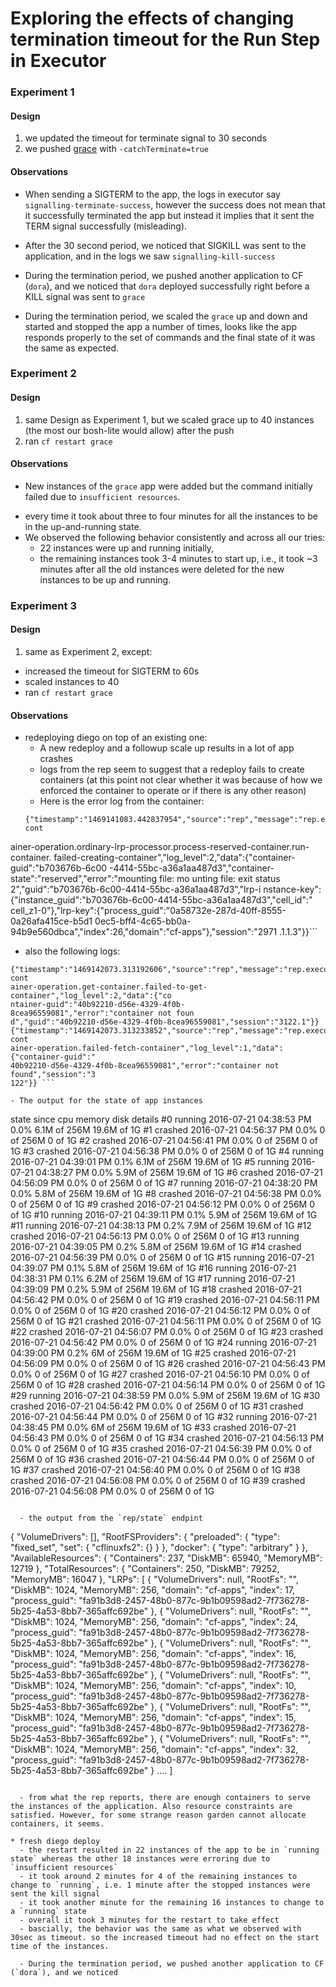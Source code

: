 # Exploring the effects of changing termination timeout for the Run Step in Executor

### Experiment 1

#### Design

1. we updated the timeout for terminate signal to 30 seconds
1. we pushed [grace](https://github.com/onsi/grace) with `-catchTerminate=true`

#### Observations

* When sending a SIGTERM to the app, the logs in executor say `signalling-terminate-success`, however the success does not mean that it successfully terminated the app but instead it implies that it sent the TERM signal successfully (misleading).

* After the 30 second period, we noticed that SIGKILL was sent to the application, and in the logs we saw `signalling-kill-success`

* During the termination period, we pushed another application to CF (`dora`), and we noticed that `dora` deployed successfully right before a KILL signal was sent to `grace`

* During the termination period, we scaled the `grace` up and down and started and stopped the app a number of times, looks like the app responds properly to the set of commands and the final state of it was the same as expected.


### Experiment 2

#### Design

1. same Design as Experiment 1, but we scaled grace up to 40 instances (the most our bosh-lite would allow) after the push
1. ran `cf restart grace`

#### Observations

* New instances of the `grace` app were added but the command initially failed due to `insufficient resources`.

 - every time it took about three to four
    minutes for all the instances to be in the up-and-running state.
 - We observed the following behavior consistently and across all our tries:
    - 22 instances were up and running initially,
    - the remaining instances took 3-4 minutes to start up, i.e., it took ~3 minutes after all the old instances were deleted for the new instances to be up and running.


### Experiment 3

#### Design

1. same as Experiment 2, except:
  * increased the timeout for SIGTERM to 60s
* scaled instances to 40
* ran `cf restart grace`

#### Observations

* redeploying diego on top of an existing one:
  - A new redeploy and a followup scale up results in a lot of app crashes
  - logs from the rep seem to suggest that a redeploy fails to create containers (at this point not clear whether it was because of how we enforced the container to operate or if there is any other reason)
  - Here is the error log from the container:
  ```
  {"timestamp":"1469141083.442837954","source":"rep","message":"rep.executing-cont
ainer-operation.ordinary-lrp-processor.process-reserved-container.run-container.
failed-creating-container","log_level":2,"data":{"container-guid":"b703676b-6c00
-4414-55bc-a36a1aa487d3","container-state":"reserved","error":"mounting file: mo
unting file: exit status 2","guid":"b703676b-6c00-4414-55bc-a36a1aa487d3","lrp-i
nstance-key":{"instance_guid":"b703676b-6c00-4414-55bc-a36a1aa487d3","cell_id":"
cell_z1-0"},"lrp-key":{"process_guid":"0a58732e-287d-40ff-8555-0a26afa415ce-b5d1
0ec5-bff4-4c65-bb0a-94b9e560dbca","index":26,"domain":"cf-apps"},"session":"2971
.1.1.3"}}```
  - also the following logs:
  ```
  {"timestamp":"1469142073.313192606","source":"rep","message":"rep.executing-cont
ainer-operation.get-container.failed-to-get-container","log_level":2,"data":{"co
ntainer-guid":"40b92210-d56e-4329-4f0b-8cea96559081","error":"container not foun
d","guid":"40b92210-d56e-4329-4f0b-8cea96559081","session":"3122.1"}}
{"timestamp":"1469142073.313233852","source":"rep","message":"rep.executing-cont
ainer-operation.failed-fetch-container","log_level":1,"data":{"container-guid":"
40b92210-d56e-4329-4f0b-8cea96559081","error":"container not found","session":"3
122"}} ```

  - The output for the state of app instances
```
state     since                    cpu    memory         disk          details
#0    running   2016-07-21 04:38:53 PM   0.0%   6.1M of 256M   19.6M of 1G
#1    crashed   2016-07-21 04:56:37 PM   0.0%   0 of 256M      0 of 1G
#2    crashed   2016-07-21 04:56:41 PM   0.0%   0 of 256M      0 of 1G
#3    crashed   2016-07-21 04:56:38 PM   0.0%   0 of 256M      0 of 1G
#4    running   2016-07-21 04:39:01 PM   0.1%   6.1M of 256M   19.6M of 1G
#5    running   2016-07-21 04:38:27 PM   0.0%   5.9M of 256M   19.6M of 1G
#6    crashed   2016-07-21 04:56:09 PM   0.0%   0 of 256M      0 of 1G
#7    running   2016-07-21 04:38:20 PM   0.0%   5.8M of 256M   19.6M of 1G
#8    crashed   2016-07-21 04:56:38 PM   0.0%   0 of 256M      0 of 1G
#9    crashed   2016-07-21 04:56:12 PM   0.0%   0 of 256M      0 of 1G
#10   running   2016-07-21 04:39:11 PM   0.1%   5.9M of 256M   19.6M of 1G
#11   running   2016-07-21 04:38:13 PM   0.2%   7.9M of 256M   19.6M of 1G
#12   crashed   2016-07-21 04:56:13 PM   0.0%   0 of 256M      0 of 1G
#13   running   2016-07-21 04:39:05 PM   0.2%   5.8M of 256M   19.6M of 1G
#14   crashed   2016-07-21 04:56:39 PM   0.0%   0 of 256M      0 of 1G
#15   running   2016-07-21 04:39:07 PM   0.1%   5.8M of 256M   19.6M of 1G
#16   running   2016-07-21 04:38:31 PM   0.1%   6.2M of 256M   19.6M of 1G
#17   running   2016-07-21 04:39:09 PM   0.2%   5.9M of 256M   19.6M of 1G
#18   crashed   2016-07-21 04:56:42 PM   0.0%   0 of 256M      0 of 1G
#19   crashed   2016-07-21 04:56:11 PM   0.0%   0 of 256M      0 of 1G
#20   crashed   2016-07-21 04:56:12 PM   0.0%   0 of 256M      0 of 1G
#21   crashed   2016-07-21 04:56:11 PM   0.0%   0 of 256M      0 of 1G
#22   crashed   2016-07-21 04:56:07 PM   0.0%   0 of 256M      0 of 1G
#23   crashed   2016-07-21 04:56:42 PM   0.0%   0 of 256M      0 of 1G
#24   running   2016-07-21 04:39:00 PM   0.2%   6M of 256M     19.6M of 1G
#25   crashed   2016-07-21 04:56:09 PM   0.0%   0 of 256M      0 of 1G
#26   crashed   2016-07-21 04:56:43 PM   0.0%   0 of 256M      0 of 1G
#27   crashed   2016-07-21 04:56:10 PM   0.0%   0 of 256M      0 of 1G
#28   crashed   2016-07-21 04:56:14 PM   0.0%   0 of 256M      0 of 1G
#29   running   2016-07-21 04:38:59 PM   0.0%   5.9M of 256M   19.6M of 1G
#30   crashed   2016-07-21 04:56:42 PM   0.0%   0 of 256M      0 of 1G
#31   crashed   2016-07-21 04:56:44 PM   0.0%   0 of 256M      0 of 1G
#32   running   2016-07-21 04:38:45 PM   0.0%   6M of 256M     19.6M of 1G
#33   crashed   2016-07-21 04:56:43 PM   0.0%   0 of 256M      0 of 1G
#34   crashed   2016-07-21 04:56:13 PM   0.0%   0 of 256M      0 of 1G
#35   crashed   2016-07-21 04:56:39 PM   0.0%   0 of 256M      0 of 1G
#36   crashed   2016-07-21 04:56:44 PM   0.0%   0 of 256M      0 of 1G
#37   crashed   2016-07-21 04:56:40 PM   0.0%   0 of 256M      0 of 1G
#38   crashed   2016-07-21 04:56:08 PM   0.0%   0 of 256M      0 of 1G
#39   crashed   2016-07-21 04:56:08 PM   0.0%   0 of 256M      0 of 1G
```

  - the output from the `rep/state` endpint
```
{
  "VolumeDrivers": [],
  "RootFSProviders": {
    "preloaded": {
      "type": "fixed_set",
      "set": {
        "cflinuxfs2": {}
      }
    },
    "docker": {
      "type": "arbitrary"
    }
  },
  "AvailableResources": {
    "Containers": 237,
    "DiskMB": 65940,
    "MemoryMB": 12719
  },
  "TotalResources": {
    "Containers": 250,
    "DiskMB": 79252,
    "MemoryMB": 16047
  },
  "LRPs": [
    {
      "VolumeDrivers": null,
      "RootFs": "",
      "DiskMB": 1024,
      "MemoryMB": 256,
      "domain": "cf-apps",
      "index": 17,
      "process_guid": "fa91b3d8-2457-48b0-877c-9b1b09598ad2-7f736278-5b25-4a53-8bb7-365affc692be"
    },
    {
      "VolumeDrivers": null,
      "RootFs": "",
      "DiskMB": 1024,
      "MemoryMB": 256,
      "domain": "cf-apps",
      "index": 24,
      "process_guid": "fa91b3d8-2457-48b0-877c-9b1b09598ad2-7f736278-5b25-4a53-8bb7-365affc692be"
    },
    {
      "VolumeDrivers": null,
      "RootFs": "",
      "DiskMB": 1024,
      "MemoryMB": 256,
      "domain": "cf-apps",
      "index": 16,
      "process_guid": "fa91b3d8-2457-48b0-877c-9b1b09598ad2-7f736278-5b25-4a53-8bb7-365affc692be"
    },
    {
      "VolumeDrivers": null,
      "RootFs": "",
      "DiskMB": 1024,
      "MemoryMB": 256,
      "domain": "cf-apps",
      "index": 10,
      "process_guid": "fa91b3d8-2457-48b0-877c-9b1b09598ad2-7f736278-5b25-4a53-8bb7-365affc692be"
    },
    {
      "VolumeDrivers": null,
      "RootFs": "",
      "DiskMB": 1024,
      "MemoryMB": 256,
      "domain": "cf-apps",
      "index": 15,
      "process_guid": "fa91b3d8-2457-48b0-877c-9b1b09598ad2-7f736278-5b25-4a53-8bb7-365affc692be"
    },
    {
      "VolumeDrivers": null,
      "RootFs": "",
      "DiskMB": 1024,
      "MemoryMB": 256,
      "domain": "cf-apps",
      "index": 32,
      "process_guid": "fa91b3d8-2457-48b0-877c-9b1b09598ad2-7f736278-5b25-4a53-8bb7-365affc692be"
    }
    ....
    ]
```

  - from what the rep reports, there are enough containers to serve the instances of the application. Also resource constraints are satisfied. However, for some strange reason garden cannot allocate containers, it seems.

* fresh diego deploy
  - the restart resulted in 22 instances of the app to be in `running state` whereas the other 18 instances were erroring due to `insufficient resources`
  - it took around 2 minutes for 4 of the remaining instances to change to `running`, i.e. 1 minute after the stopped instances were sent the kill signal
  - it took another minute for the remaining 16 instances to change to a `running` state
  - overall it took 3 minutes for the restart to take effect
  - bascially, the behavior was the same as what we observed with 30sec as timeout. so the increased timeout had no effect on the start time of the instances.

  - During the termination period, we pushed another application to CF (`dora`), and we noticed
